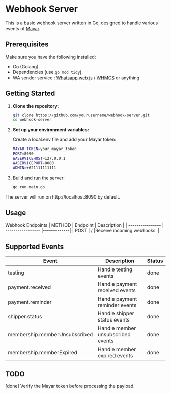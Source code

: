 # Webhook Server

This is a basic webhook server written in Go, designed to handle various events of [Mayar](https://mayar.id/).

## Prerequisites

Make sure you have the following installed:

- Go (Golang)
- Dependencies (use `go mod tidy`)
- WA sender service : [Whatsapp web js](https://wwebjs.dev/) / [WHMCS](https://github.com/Intprism-Technology/Whatsapp-WHMCS) or anything

## Getting Started

1. **Clone the repository:**

   ```bash
   git clone https://github.com/yourusername/webhook-server.git
   cd webhook-server
2. **Set up your environment variables:**

   Create a local.env file and add your Mayar token:
   ```bash
   MAYAR_TOKEN=your_mayar_token
   PORT=8090
   WASERVICEHOST=127.0.0.1
   WASERVICEPORT=8080
   ADMIN=+621111111111
3. Build and run the server:
   ```bash
   go run main.go
   
The server will run on http://localhost:8090 by default.

## Usage

Webhook Endpoints
| METHOD           | Endpoint          | Description |
| ---------------- | ----------------- |-------------|
| POST             | /                 |Receive incoming webhooks. |


## Supported Events

| Event                        | Description                               | Status |
| ---------------------------- | ----------------------------------------- |--------|
| testing                      | Handle testing events                     |done    |
| payment.received             | Handle payment received events            |done    |
| payment.reminder             | Handle payment reminder events            |done    |
| shipper.status               | Handle shipper status events               |done    |
| membership.memberUnsubscribed| Handle member unsubscribed events          |done    |
| membership.memberExpired      | Handle member expired events               |done |

## TODO 
[done] Verify the Mayar token before processing the payload.



